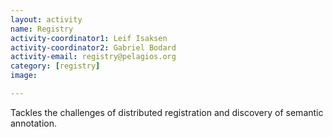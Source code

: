 ```yaml
---
layout: activity
name: Registry
activity-coordinator1: Leif Isaksen
activity-coordinator2: Gabriel Bodard
activity-email: registry@pelagios.org
category: [registry]
image:

---
```


Tackles the challenges of distributed registration and discovery of semantic annotation.
